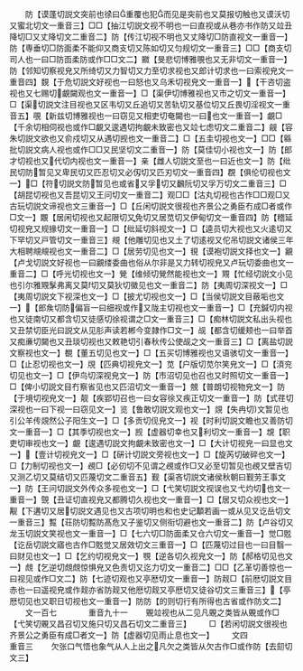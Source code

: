<!-- { "loadSidebar": true } -->
　　防【谟蓬切説文突前也徐曰重覆也犯而见是突前也又莫报切触也又谟沃切又蜜北切文一重音三】□□【抽江切説文视不明也一曰直视或从巷亦书作防又竝丑降切□又丈降切文二重音二】防【传江切视不明也又丈降切□防直视文一重音一】防【専垂切□防面柔不能仰又商支切又陈如切又匀规切文一重音三】□□【商支切司人也一曰□防靣柔防或作□□文二】覹【旻悲切博雅覗也又无非切文一重音一】防【邻知切察视皃又所绮切又力智切又力至切求视也又郎计切求也一曰索视皃文一重音四】覣【于危切説文好视也一曰怒也又乌禾切视皃文一重音一】【干咨切盗视也又七赐切覰闚观也文一重音一】□【渠伊切博雅视也又市之切文一重音一】□【渠切説文注目视也又区韦切又丘追切又苦轨切又基位切又丘畏切淫视文一重音五】覗【新兹切博雅视也一曰窃见又相吏切奄闚也一曰也文一重音一】覰□【千余切相伺视也或作□覰又逡遇切拘覰未致密也又竝七虑切文二重音二】觎【容朱切説文欲也又俞戍切又从遇切觊也文一重音二】□【五圭切视也文一】□□【緜批切説文病人视也或作□□又民坚切文二重音一】防【莫佳切小视也文一】防【郎才切视也又代切内视也文一重音一】亲【雌人切説文至也一曰近也文一】防【纰民切防暂见又卑民切又匹忍切又必仭切又匹刃切文一重音四】覠【俱伦切视也文一】□【符切説文防暂见也或省又孚切又飜阮切又孚万切文二重音三】□【胡昆切视也又吾昆切又王问切文一重音二】观□□【沽丸切视也古作□□观□又古玩切説文谛视也文三重音一】□【丘闲切説文很视也齐景公之勇臣冇成□者或作□文一】覵【居闲切视也又起限切又免切又居苋切又伊甸切文一重音四】防【稽延切视皃又规掾切文一重音一】□【纰延切斜视文一】□【逵员切大视也又火逺切又下罕切又戸管切文一重音三】覜【他雕切见也又土了切逺视又佗吊切説文诸侯三年大相聘覜覜视也文一重音二】□【居劳切见也文一】覒【谟袍切説文择也文一】覶【卢戈切説文好视也一曰覶缕委曲也俗从尔非是又力转切视皃又卢玩切委曲也文一重音二】□【呼光切视也文一】覮【维倾切覮然能视也文一】覭【忙经切説文小见也引尔雅覭髳弗离又莫切又莫狄切徽见也文一重音二】防【夷周切深视文一】□【夷周切説文下视深也文一】□【披尤切视也文一】□【当侯切説文目蔽垢也文一】【郎矦切防偏盲一曰细视或作又陇主切视也文一重音一】□【充鍼切内视也又徒南切又都含切又徒感切徐视谓之□文一重音三】□【痴林切説文私出头视也又丑禁切臣光曰説文从见肜声读若郴今变隷作□文一】觇【都含切缓颊也一曰举首又痴亷切闚也又丑琰切视也又敕艳切引春秋传公使觇之文一重音三】□【离盐切説文察视也文一】覩【董五切见也文一】□【五买切博雅视也又语骇切文一重音一】□【止忍切视也文一】覑【匹典切视皃文一】苋【户版切苋尔笑皃文一】□【湏兖切见也文一】□【伊鸟切深视皃文一】防【市沼切见也召也又时照切文一重音一】□【俾小切説文目冇察省见也又匹沼切文一重音一】覫【普朗切视物皃文一】防【于境切视皃文一】靓【疾郢切召也一曰女容徐又疾正切文一重音一】防【式荏切深视也一曰下视一曰窃见文一】览【鲁敢切説文观也文一】覢【失冉切文暂见也引公羊传覢然公子阳生文一】□【多贡切伣皃文一】视【时利切説文瞻也又善防切文一重音一】□【其季切视也文一】觊【虚器切幸也又利切文一重音一】覟【职吏切审视也文一】覰【逡遇切説文拘覰未致密也文一】□【大计切视皃一曰显也文一】【壹计切视皃文一】□【硏计切説文旁视也文一】□【旋芮切破碎也文一】□【力制切视也文一】覕□【必仞切不见谓之覕或作□又必至切暂见也覕又壁吉切又测乙切又莫结切又匹蔑切文二重音五】觐【渠吝切説文诸侯秋朝曰觐劳王事文一】防【王问切説文外传众多视也文一】□【弋笑切説文视误也又弋灼切也文一重音一】覴【丑证切直视皃又都腾切久视也文一重音一】□【居又切众视也文一】觏【下遘切又居切説文遇见也又古项切明也和也史记顜若画一或从见又讫岳切文一重音三】覱【荘防切覱防髙危又子鉴切又侧衔切避也文一重音二】防【卢谷切又龙玉切説文笑视也文一重音一】□【七六切□防面柔又仓六切文一重音一】觉□覐【讫岳切説文寤也古作□覐觉又居效切文三重音一】□【匹蔑切过目也一曰目翳一曰财见也文一】□【乞约切视皃文一】覨【逆各切久视皃文一】防【郝格切见也文一】覤【乞逆切覤覤惊惧皃又色责切又迄力切文一重音二】□□【乙革切善惊也一曰视见或作□文二】防【七迹切观也又亭厯切文一重音一】防觌□【前厯切説文目赤也一曰遥视皃或作觌亦省防觌又他厯切觌又亭厯切又徒谷切文三重音三】【亭厯切见也又职日切视也文一重音一】防防【的则切行有所得也古省或作防文二】
　　文一百七　　　　重音九十一
　　覞竝视也从二见凡覞之类皆从覞或作□【弋笑切覞又昌召切又施只切又昌石切文二重音三】
　　□【若闲切説文很视也齐景公之勇臣有成□者文一】防【虚器切见雨止息也文一】
　　文四　　　　　　重音三
　　欠张口气悟也象气从人上出之凡欠之类皆从欠古作□或作防【去劎切文三】
